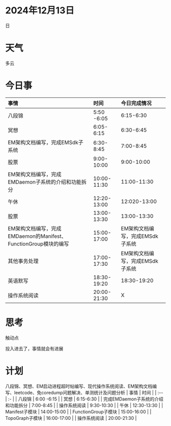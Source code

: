 # 2024年12月13日
日
# 天气
多云
# 今日事
| 事情  | 时间 |今日完成情况|
| :-- | :- |:-|
| 八段锦 | 5:50 -6:05 |6:15-6:30|
| 冥想 | 6:05-6:15 |6:30-6:45|
| EM架构文档编写，完成EMSdk子系统 | 6:30-8:45 |7:00-8:45|
| 股票 | 9:00-10:00 |9:00-10:00|
| EM架构文档编写，完成EMDaemon子系统的介绍和功能拆分 | 10:00-11:30 |11:00-11:30|
| 午休 | 12:20-13:00 |12:020-13:00|
| 股票 | 13:00-13:30 |13:00-13:30|
| EM架构文档编写，完成EMDaemon的Manifest、FunctionGroup模块的编写 | 15:00-17:00 |EM架构文档编写，完成EMSdk子系统 |
| 其他事务处理 | 17:00-17:30 |EM架构文档编写，完成EMSdk子系统 |
| 英语默写 | 18:30-19:20 |18:30-19:20|
| 操作系统阅读| 20:00-21:30 |X|

# 思考
触动点

投入进去了，事情就会有进展


# 计划
八段锦、冥想、EM启动进程超时帖编写、现代操作系统阅读、EM架构文档编写、leetcode、免coredump问题解决、单测统计及问题分析
| 事情  | 时间 |
| :-- | :- |
| 八段锦 | 6:00 -6:15 |
| 冥想 | 6:15-6:30 |
| 完成EMDaemon子系统的介绍和功能拆分 | 7:00-8:45 |
| 操作系统阅读 | 9:30-10:30 |
| 午休 | 12:30-13:30 |
| Manifest子模块 | 14:00-15:00 |
| FunctionGroup子模块 | 15:00-16:00 |
| TopoGraph子模块 | 16:00-17:00 |
| 操作系统阅读 | 20:00-21:30 |



